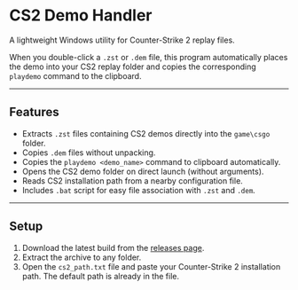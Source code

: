 # CS2 Demo Handler

A lightweight Windows utility for Counter-Strike 2 replay files.

When you double-click a `.zst` or `.dem` file, this program automatically places the demo into your CS2 replay folder and copies the corresponding `playdemo` command to the clipboard.

---

## Features

- Extracts `.zst` files containing CS2 demos directly into the `game\csgo` folder.
- Copies `.dem` files without unpacking.
- Copies the `playdemo <demo_name>` command to clipboard automatically.
- Opens the CS2 demo folder on direct launch (without arguments).
- Reads CS2 installation path from a nearby configuration file.
- Includes `.bat` script for easy file association with `.zst` and `.dem`.

---

## Setup

1. Download the latest build from the [releases page](https://github.com/dykomenko/cs2_demo_handler/releases/latest).
2. Extract the archive to any folder.
3. Open the `cs2_path.txt` file and paste your Counter-Strike 2 installation path. The default path is already in the file.

